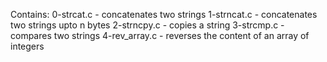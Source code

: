 Contains:
0-strcat.c - concatenates two strings
1-strncat.c - concatenates two strings upto n bytes
2-strncpy.c - copies a string
3-strcmp.c - compares two strings
4-rev_array.c - reverses the content of an array of integers
